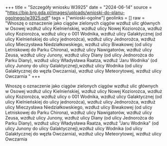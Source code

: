 +++
title = "Szczegóły wniosku W3925"
date = "2024-06-14"
source = "https://bip.brg.gda.pl/images/uploads/wnioski-do-planu-ogolnego/w3925.pdf"
tags = ["wnioski-ogolne"]
geolinks = []
raw = "Wnoszę o oznaczenie jako ciągów zielonych ciągów wzdłuż ulic głównych w Osowej wzdłuż ulicy Kielnieńskiej, wzdłuż ulicy Nowej Koziorożca, wzdłuż ulicy Koziorożca, wzdłuż ulicy  o 001 Wodnika, wzdłuż ulicy Galaktycznej (od ulicy Kielnieńskiej do ulicy jednorożca), wzdłuż ulicy Jednorożca, wzdłuż ulicy Mieczysława Niedziałkowskiego, wzdłuż ulicy Biwakowej (od ulicy Letniskowej do Parku Chirona), wzdłuż ulicy Nawigatorów, wzdłuż ulicy Zeusa, wzdłuż ulicy Junony, wzdłuż ulicy Diany (od ulicy Jednorożca do Parku Diany), wzdłuż ulicy Władysława Raatza, wzdłuż 'Jaru Wodnika' (od ulicy Junony do ulicy Galaktycznej),wzdłuż ulicy Wodnika (od ulicy Galaktycznej do węzła Owczarnia), wzdłuż ulicy Meteorytowej, wzdłuż ulicy Owczarnia "
+++

Wnoszę o oznaczenie jako ciągów zielonych ciągów wzdłuż ulic głównych w Osowej
wzdłuż ulicy Kielnieńskiej, wzdłuż ulicy Nowej Koziorożca, wzdłuż ulicy Koziorożca, wzdłuż ulicy
 o 001
Wodnika, wzdłuż ulicy Galaktycznej (od ulicy Kielnieńskiej do ulicy jednorożca), wzdłuż ulicy
Jednorożca, wzdłuż ulicy Mieczysława Niedziałkowskiego, wzdłuż ulicy Biwakowej (od ulicy
Letniskowej do Parku Chirona), wzdłuż ulicy Nawigatorów, wzdłuż ulicy Zeusa, wzdłuż ulicy
Junony, wzdłuż ulicy Diany (od ulicy Jednorożca do Parku Diany), wzdłuż ulicy Władysława
Raatza, wzdłuż "Jaru Wodnika" (od ulicy Junony do ulicy Galaktycznej),wzdłuż ulicy Wodnika (od
ulicy Galaktycznej do węzła Owczarnia), wzdłuż ulicy Meteorytowej, wzdłuż ulicy Owczarnia



